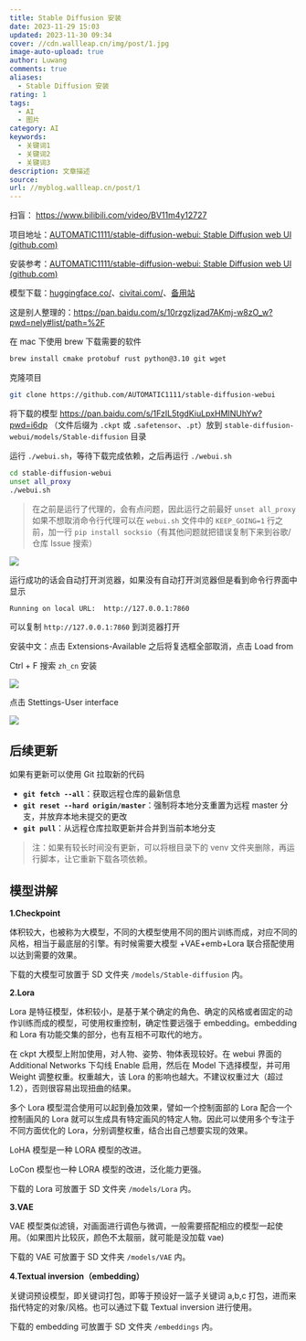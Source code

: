 ```yaml
---
title: Stable Diffusion 安装
date: 2023-11-29 15:03
updated: 2023-11-30 09:34
cover: //cdn.wallleap.cn/img/post/1.jpg
image-auto-upload: true
author: Luwang
comments: true
aliases:
  - Stable Diffusion 安装
rating: 1
tags:
  - AI
  - 图片
category: AI
keywords:
  - 关键词1
  - 关键词2
  - 关键词3
description: 文章描述
source: 
url: //myblog.wallleap.cn/post/1
---
```


扫盲： <https://www.bilibili.com/video/BV11m4y12727>

项目地址：[AUTOMATIC1111/stable-diffusion-webui: Stable Diffusion web UI (github.com)](https://github.com/AUTOMATIC1111/stable-diffusion-webui)

安装参考：[AUTOMATIC1111/stable-diffusion-webui: Stable Diffusion web UI (github.com)](https://github.com/AUTOMATIC1111/stable-diffusion-webui#installation-and-running)

模型下载：[huggingface.co/](https://huggingface.co/)、[civitai.com/](https://civitai.com/)、[备用站](https://www.4b3.com)

这是别人整理的：<https://pan.baidu.com/s/10rzgzIjzad7AKmj-w8zO_w?pwd=nely#list/path=%2F>

在 mac 下使用 brew 下载需要的软件

```sh
brew install cmake protobuf rust python@3.10 git wget
```

克隆项目

```sh
git clone https://github.com/AUTOMATIC1111/stable-diffusion-webui
```

将下载的模型 <https://pan.baidu.com/s/1FzIL5tgdKiuLpxHMINUhYw?pwd=i6dp> （文件后缀为 `.ckpt` 或 `.safetensor`、`.pt`）放到 `stable-diffusion-webui/models/Stable-diffusion` 目录

运行 `./webui.sh`，等待下载完成依赖，之后再运行 `./webui.sh`

```sh
cd stable-diffusion-webui
unset all_proxy
./webui.sh
```

> 在之前是运行了代理的，会有点问题，因此运行之前最好 `unset all_proxy` 如果不想取消命令行代理可以在 `webui.sh` 文件中的 `KEEP_GOING=1` 行之前，加一行 `pip install socksio`（有其他问题就把错误复制下来到谷歌/仓库 Issue 搜索）

![](https://cdn.wallleap.cn/img/pic/illustration/202311291524619.png)

运行成功的话会自动打开浏览器，如果没有自动打开浏览器但是看到命令行界面中显示

```
Running on local URL:  http://127.0.0.1:7860
```

可以复制 `http://127.0.0.1:7860` 到浏览器打开

安装中文：点击 Extensions-Available 之后将复选框全部取消，点击 Load from

Ctrl + F 搜索 `zh_cn` 安装

![](https://cdn.wallleap.cn/img/pic/illustration/202311291622567.png)

点击 Stettings-User interface

![](https://cdn.wallleap.cn/img/pic/illustration/202311291625516.png)

## 后续更新

如果有更新可以使用 Git 拉取新的代码

- **`git fetch --all`**：获取远程仓库的最新信息
- **`git reset --hard origin/master`**：强制将本地分支重置为远程 master 分支，并放弃本地未提交的更改
- **`git pull`**：从远程仓库拉取更新并合并到当前本地分支

> 注：如果有较长时间没有更新，可以将根目录下的 venv 文件夹删除，再运行脚本，让它重新下载各项依赖。

## 模型讲解

**1.Checkpoint**

体积较大，也被称为大模型，不同的大模型使用不同的图片训练而成，对应不同的风格，相当于最底层的引擎。有时候需要大模型 +VAE+emb+Lora 联合搭配使用以达到需要的效果。

下载的大模型可放置于 SD 文件夹 `/models/Stable-diffusion` 内。

**2.Lora**

Lora 是特征模型，体积较小，是基于某个确定的角色、确定的风格或者固定的动作训练而成的模型，可使用权重控制，确定性要远强于 embedding。embedding 和 Lora 有功能交集的部分，也有互相不可取代的地方。

在 ckpt 大模型上附加使用，对人物、姿势、物体表现较好。在 webui 界面的 Additional Networks 下勾线 Enable 启用，然后在 Model 下选择模型，并可用 Weight 调整权重。权重越大，该 Lora 的影响也越大。不建议权重过大（超过 1.2），否则很容易出现扭曲的结果。

多个 Lora 模型混合使用可以起到叠加效果，譬如一个控制面部的 Lora 配合一个控制画风的 Lora 就可以生成具有特定画风的特定人物。因此可以使用多个专注于不同方面优化的 Lora，分别调整权重，结合出自己想要实现的效果。

LoHA 模型是一种 LORA 模型的改进。

LoCon 模型也一种 LORA 模型的改进，泛化能力更强。

下载的 Lora 可放置于 SD 文件夹 `/models/Lora` 内。

**3.VAE**

VAE 模型类似滤镜，对画面进行调色与微调，一般需要搭配相应的模型一起使用。（如果图片比较灰，颜色不太靓丽，就可能是没加载 vae)

下载的 VAE 可放置于 SD 文件夹 `/models/VAE` 内。

**4.Textual inversion（embedding）**

关键词预设模型，即关键词打包，即等于预设好一篮子关键词 a,b,c 打包，进而来指代特定的对象/风格。也可以通过下载 Textual inversion 进行使用。

下载的 embedding 可放置于 SD 文件夹 `/embeddings` 内。
